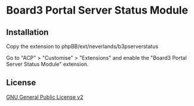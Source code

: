 # Board3 Portal Server Status Module

## Installation

Copy the extension to phpBB/ext/neverlands/b3pserverstatus

Go to "ACP" > "Customise" > "Extensions" and enable the "Board3 Portal Server Status Module" extension.

## License

[GNU General Public License v2](license.txt)
